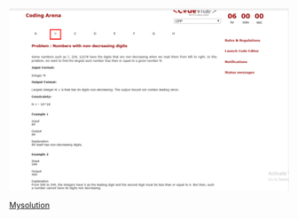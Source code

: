 ![#Problem Statement](images/Numbers_with_non_decreasing_digits.png)


[Mysolution](/solutions/numbers_with_non_decreasing_digits.cpp)
